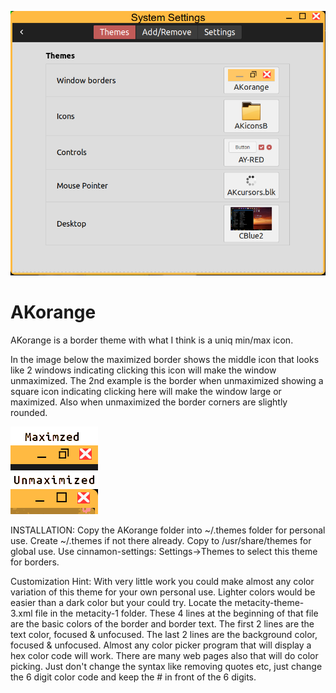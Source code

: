 ![](Sample.png)
# AKorange
AKorange is a border theme with what I think is a uniq min/max icon.

In the image below the maximized border shows the middle icon that looks like 2 windows indicating clicking this icon will make the window unmaximized.
The 2nd example is the border when unmaximized showing a square icon indicating clicking here will make the window large or maximized.  Also when unmaximized the border corners are slightly rounded.

![](Sample-borders.png)


INSTALLATION:
Copy the AKorange folder into ~/.themes folder for personal use.  Create ~/.themes if not there already.
Copy to /usr/share/themes for global use.
Use cinnamon-settings: Settings->Themes to select this theme for borders.

Customization Hint:
With very little work you could make almost any color variation of this theme for your own personal use.  Lighter colors would be easier than a dark color but your could try.   Locate the metacity-theme-3.xml file in the metacity-1 folder.  These 4 lines at the beginning of that file are the basic colors of the border and border text.
  <constant name="C_title_focused" value="#000000" />
  <constant name="C_title_unfocused" value="#888888" />
  <constant name="C_wm_bg_focused" value="#FFBA42" />
  <constant name="C_wm_bg_unfocused" value="#FDD38B" />
The first 2 lines are the text color, focused & unfocused.
The last 2 lines are the background color, focused & unfocused.
Almost any color picker program that will display a hex color code will work.  There are many web pages also that will do color picking. Just don't change the syntax like removing quotes etc, just change the 6 digit color code and keep the # in front of the 6 digits.


